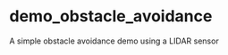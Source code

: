 demo_obstacle_avoidance
=======================

A simple obstacle avoidance demo using a LIDAR sensor


